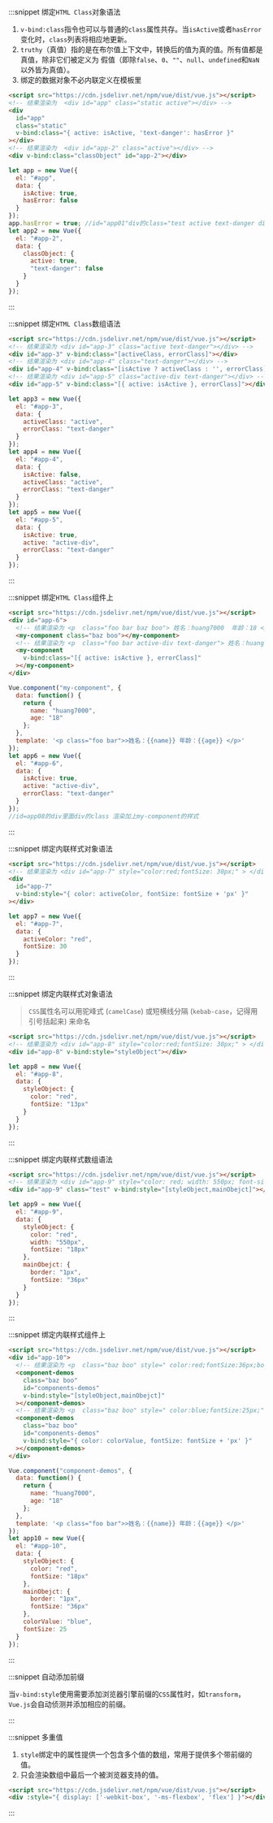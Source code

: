 :::snippet 绑定`HTML Class`对象语法

1. `v-bind:class`指令也可以与普通的`class`属性共存。当`isActive`或者`hasError`变化时，`class`列表将相应地更新。
2. `truthy`（真值）指的是在布尔值上下文中，转换后的值为真的值。所有值都是真值，除非它们被定义为 假值（即除`false`、`0`、`""`、`null`、`undefined`和`NaN`以外皆为真值）。
3. 绑定的数据对象不必内联定义在模板里

```html
<script src="https://cdn.jsdelivr.net/npm/vue/dist/vue.js"></script>
<!-- 结果渲染为  <div id="app" class="static active"></div> -->
<div
  id="app"
  class="static"
  v-bind:class="{ active: isActive, 'text-danger': hasError }"
></div>
<!-- 结果渲染为  <div id="app-2" class="active"></div> -->
<div v-bind:class="classObject" id="app-2"></div>
```

```javascript
let app = new Vue({
  el: "#app",
  data: {
    isActive: true,
    hasError: false
  }
});
app.hasError = true; //id="app01"div的class="test active text-danger divclass"
let app2 = new Vue({
  el: "#app-2",
  data: {
    classObject: {
      active: true,
      "text-danger": false
    }
  }
});
```

:::

:::snippet 绑定`HTML Class`数组语法

```html
<script src="https://cdn.jsdelivr.net/npm/vue/dist/vue.js"></script>
<!-- 结果渲染为 <div id="app-3" class="active text-danger"></div> -->
<div id="app-3" v-bind:class="[activeClass, errorClass]"></div>
<!-- 结果渲染为 <div id="app-4" class="text-danger"></div> -->
<div id="app-4" v-bind:class="[isActive ? activeClass : '', errorClass]"></div>
<!-- 结果渲染为 <div id="app-5" class="active-div text-danger"></div> -->
<div id="app-5" v-bind:class="[{ active: isActive }, errorClass]"></div>
```

```javascript
let app3 = new Vue({
  el: "#app-3",
  data: {
    activeClass: "active",
    errorClass: "text-danger"
  }
});
let app4 = new Vue({
  el: "#app-4",
  data: {
    isActive: false,
    activeClass: "active",
    errorClass: "text-danger"
  }
});
let app5 = new Vue({
  el: "#app-5",
  data: {
    isActive: true,
    active: "active-div",
    errorClass: "text-danger"
  }
});
```

:::

:::snippet 绑定`HTML Class`组件上

```html
<script src="https://cdn.jsdelivr.net/npm/vue/dist/vue.js"></script>
<div id="app-6">
  <!-- 结果渲染为 <p  class="foo bar baz boo"> 姓名：huang7000  年龄：18 </p> -->
  <my-component class="baz boo"></my-component>
  <!-- 结果渲染为 <p  class="foo bar active-div text-danger"> 姓名：huang7000  年龄：18 </p> -->
  <my-component
    v-bind:class="[{ active: isActive }, errorClass]"
  ></my-component>
</div>
```

```javascript
Vue.component("my-component", {
  data: function() {
    return {
      name: "huang7000",
      age: "18"
    };
  },
  template: '<p class="foo bar">>姓名：{{name}} 年龄：{{age}} </p>'
});
let app6 = new Vue({
  el: "#app-6",
  data: {
    isActive: true,
    active: "active-div",
    errorClass: "text-danger"
  }
});
//id=app08的div里面div的class 渲染加上my-component的样式
```

:::

:::snippet 绑定内联样式对象语法

```html
<script src="https://cdn.jsdelivr.net/npm/vue/dist/vue.js"></script>
<!-- 结果渲染为 <div id="app-7" style="color:red;fontSize: 30px;" > </div> -->
<div
  id="app-7"
  v-bind:style="{ color: activeColor, fontSize: fontSize + 'px' }"
></div>
```

```javascript
let app7 = new Vue({
  el: "#app-7",
  data: {
    activeColor: "red",
    fontSize: 30
  }
});
```

:::

:::snippet 绑定内联样式对象语法

> `CSS`属性名可以用驼峰式 (`camelCase`) 或短横线分隔 (`kebab-case`，记得用引号括起来) 来命名

```html
<script src="https://cdn.jsdelivr.net/npm/vue/dist/vue.js"></script>
<!-- 结果渲染为 <div id="app-8" style="color:red;fontSize: 30px;" > </div> -->
<div id="app-8" v-bind:style="styleObject"></div>
```

```javascript
let app8 = new Vue({
  el: "#app-8",
  data: {
    styleObject: {
      color: "red",
      fontSize: "13px"
    }
  }
});
```

:::

:::snippet 绑定内联样式数组语法

```html
<script src="https://cdn.jsdelivr.net/npm/vue/dist/vue.js"></script>
<!-- 结果渲染为 <div id="app-9" style="color: red; width: 550px; font-size: 36px; border: 1px;"> </div> -->
<div id="app-9" class="test" v-bind:style="[styleObject,mainObejct]"></div>
```

```javascript
let app9 = new Vue({
  el: "#app-9",
  data: {
    styleObject: {
      color: "red",
      width: "550px",
      fontSize: "18px"
    },
    mainObejct: {
      border: "1px",
      fontSize: "36px"
    }
  }
});
```

:::

:::snippet 绑定内联样式组件上

```html
<script src="https://cdn.jsdelivr.net/npm/vue/dist/vue.js"></script>
<div id="app-10">
  <!-- 结果渲染为 <p  class="baz boo" style=" color:red;fontSize:36px;border:1px;"> 姓名：huang7000  年龄：18 </p> -->
  <component-demos
    class="baz boo"
    id="components-demos"
    v-bind:style="[styleObject,mainObejct]"
  ></component-demos>
  <!-- 结果渲染为 <p  class="baz boo" style=" color:blue;fontSize:25px;"> 姓名：huang7000  年龄：18 </p> -->
  <component-demos
    class="baz boo"
    id="components-demos"
    v-bind:style="{ color: colorValue, fontSize: fontSize + 'px' }"
  ></component-demos>
</div>
```

```javascript
Vue.component("component-demos", {
  data: function() {
    return {
      name: "huang7000",
      age: "18"
    };
  },
  template: '<p class="foo bar">>姓名：{{name}} 年龄：{{age}} </p>'
});
let app10 = new Vue({
  el: "#app-10",
  data: {
    styleObject: {
      color: "red",
      fontSize: "18px"
    },
    mainObejct: {
      border: "1px",
      fontSize: "36px"
    },
    colorValue: "blue",
    fontSize: 25
  }
});
```

:::

:::snippet 自动添加前缀

当`v-bind:style`使用需要添加浏览器引擎前缀的`CSS`属性时，如`transform`，`Vue.js`会自动侦测并添加相应的前缀。

:::

:::snippet 多重值

1. `style`绑定中的属性提供一个包含多个值的数组，常用于提供多个带前缀的值。
2. 只会渲染数组中最后一个被浏览器支持的值。

```html
<script src="https://cdn.jsdelivr.net/npm/vue/dist/vue.js"></script>
<div :style="{ display: ['-webkit-box', '-ms-flexbox', 'flex'] }"></div>
```

:::
